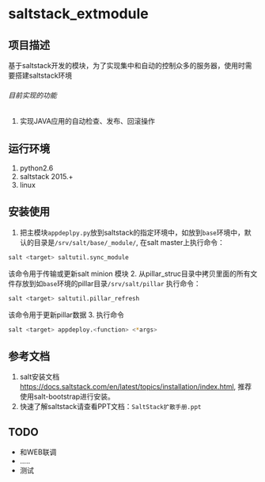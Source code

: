 saltstack_extmodule
===
项目描述
---
基于saltstack开发的模块，为了实现集中和自动的控制众多的服务器，使用时需要搭建saltstack环境
###### 目前实现的功能
1. 实现JAVA应用的自动检查、发布、回滚操作

运行环境
---
1. python2.6
2. saltstack 2015.+
3. linux

安装使用
---
1. 把主模块`appdeplpy.py`放到saltstack的指定环境中，如放到`base`环境中，默认的目录是`/srv/salt/base/_module/`,
   在salt master上执行命令：
```bash
salt <target> saltutil.sync_module
```
   该命令用于传输或更新salt minion 模块
2. 从pillar_struc目录中拷贝里面的所有文件存放到如`base`环境的pillar目录`/srv/salt/pillar`
   执行命令：
```bash
salt <target> saltutil.pillar_refresh
```
   该命令用于更新pillar数据
3. 执行命令
```bash
salt <target> appdeploy.<function> <*args>
```

参考文档
---
1. salt安装文档 https://docs.saltstack.com/en/latest/topics/installation/index.html, 推荐使用salt-bootstrap进行安装。
2. 快速了解saltstack请查看PPT文档：`SaltStack扩散手册.ppt`

TODO
---
- 和WEB联调
- .....
- 测试


